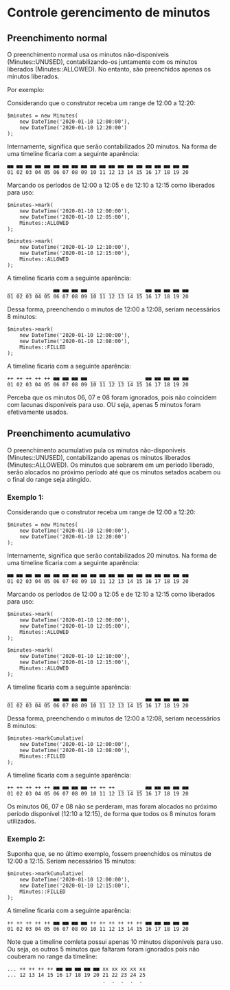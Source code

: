 # Controle gerencimento de minutos

## Preenchimento normal

O preenchimento normal usa os minutos não-disponiveis (Minutes::UNUSED), contabilizando-os juntamente com os minutos liberados (Minutes::ALLOWED).
No entanto, são preenchidos apenas os minutos liberados.

Por exemplo:

Considerando que o construtor receba um range de 12:00 a 12:20:

```
$minutes = new Minutes(
    new DateTime('2020-01-10 12:00:00'),
    new DateTime('2020-01-10 12:20:00')
);
```

Internamente, significa que serão contabilizados 20 minutos. 
Na forma de uma timeline ficaria com a seguinte aparência:

```
■■ ■■ ■■ ■■ ■■ ■■ ■■ ■■ ■■ ■■ ■■ ■■ ■■ ■■ ■■ ■■ ■■ ■■ ■■ ■■ 
01 02 03 04 05 06 07 08 09 10 11 12 13 14 15 16 17 18 19 20
```

Marcando os períodos de 12:00 a 12:05 e de 12:10 a 12:15 como liberados para uso:

```
$minutes->mark(
    new DateTime('2020-01-10 12:00:00'),
    new DateTime('2020-01-10 12:05:00'), 
    Minutes::ALLOWED
);

$minutes->mark(
    new DateTime('2020-01-10 12:10:00'),
    new DateTime('2020-01-10 12:15:00'), 
    Minutes::ALLOWED
);
```

A timeline ficaria com a seguinte aparência:

```
__ __ __ __ __ ■■ ■■ ■■ ■■ __ __ __ __ __ __ ■■ ■■ ■■ ■■ ■■ 
01 02 03 04 05 06 07 08 09 10 11 12 13 14 15 16 17 18 19 20
```

Dessa forma, preenchendo o minutos de 12:00 a 12:08, 
seriam necessários 8 minutos:

```
$minutes->mark(
    new DateTime('2020-01-10 12:00:00'),
    new DateTime('2020-01-10 12:08:00'), 
    Minutes::FILLED
);
```

A timeline ficaria com a seguinte aparência:

```
++ ++ ++ ++ ++ ■■ ■■ ■■ ■■ __ __ __ __ __ __ ■■ ■■ ■■ ■■ ■■ 
01 02 03 04 05 06 07 08 09 10 11 12 13 14 15 16 17 18 19 20
```

Perceba que os minutos 06, 07 e 08 foram ignorados, pois não
coincidem com lacunas disponíveis para uso. OU seja, 
apenas 5 minutos foram efetivamente usados.

## Preenchimento acumulativo

O preenchimento acumulativo pula os minutos não-disponiveis (Minutes::UNUSED), contabilizando apenas os minutos liberados (Minutes::ALLOWED).
Os minutos que sobrarem em um período liberado, serão alocados no próximo 
período até que os minutos setados acabem ou o final do range seja atingido.

### Exemplo 1:

Considerando que o construtor receba um range de 12:00 a 12:20:

```
$minutes = new Minutes(
    new DateTime('2020-01-10 12:00:00'),
    new DateTime('2020-01-10 12:20:00')
);
```

Internamente, significa que serão contabilizados 20 minutos. 
Na forma de uma timeline ficaria com a seguinte aparência:

```
■■ ■■ ■■ ■■ ■■ ■■ ■■ ■■ ■■ ■■ ■■ ■■ ■■ ■■ ■■ ■■ ■■ ■■ ■■ ■■ 
01 02 03 04 05 06 07 08 09 10 11 12 13 14 15 16 17 18 19 20
```

Marcando os períodos de 12:00 a 12:05 e de 12:10 a 12:15 como liberados para uso:

```
$minutes->mark(
    new DateTime('2020-01-10 12:00:00'),
    new DateTime('2020-01-10 12:05:00'), 
    Minutes::ALLOWED
);

$minutes->mark(
    new DateTime('2020-01-10 12:10:00'),
    new DateTime('2020-01-10 12:15:00'), 
    Minutes::ALLOWED
);
```

A timeline ficaria com a seguinte aparência:

```
__ __ __ __ __ ■■ ■■ ■■ ■■ __ __ __ __ __ __ ■■ ■■ ■■ ■■ ■■ 
01 02 03 04 05 06 07 08 09 10 11 12 13 14 15 16 17 18 19 20
```

Dessa forma, preenchendo o minutos de 12:00 a 12:08, seriam 
necessários 8 minutos:

```
$minutes->markCumulative(
    new DateTime('2020-01-10 12:00:00'),
    new DateTime('2020-01-10 12:08:00'), 
    Minutes::FILLED
);
```

A timeline ficaria com a seguinte aparência:

```
++ ++ ++ ++ ++ ■■ ■■ ■■ ■■ ++ ++ ++ __ __ __ ■■ ■■ ■■ ■■ ■■ 
01 02 03 04 05 06 07 08 09 10 11 12 13 14 15 16 17 18 19 20
```

Os minutos 06, 07 e 08 não se perderam, mas foram alocados 
no próximo período disponível (12:10 a 12:15), de forma
que todos os 8 minutos foram utilizados.

### Exemplo 2:

Suponha que, se no último exemplo, fossem preenchidos os
minutos de 12:00 a 12:15. Seriam necessários 15 minutos:

```
$minutes->markCumulative(
    new DateTime('2020-01-10 12:00:00'),
    new DateTime('2020-01-10 12:15:00'), 
    Minutes::FILLED
);
```

A timeline ficaria com a seguinte aparência:

```
++ ++ ++ ++ ++ ■■ ■■ ■■ ■■ ++ ++ ++ ++ ++ ++ ■■ ■■ ■■ ■■ ■■
01 02 03 04 05 06 07 08 09 10 11 12 13 14 15 16 17 18 19 20
```

Note que a timeline comleta possui apenas 10 minutos 
disponíveis para uso. Ou seja, os outros 5 minutos que faltaram
foram ignorados pois não couberam no range da timeline:

```
... ++ ++ ++ ++ ■■ ■■ ■■ ■■ ■■ xx xx xx xx xx
... 12 13 14 15 16 17 18 19 20 21 22 23 24 25
                               .  .  .  .  .
```